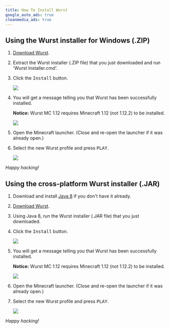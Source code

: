 ```yaml
---
title: How To Install Wurst
google_auto_ads: true
cleanmedia_ads: true
---
```

## Using the Wurst installer for Windows (.ZIP)

1. [Download Wurst](/download/).

2. Extract the Wurst installer (.ZIP file) that you just downloaded and run 'Wurst Installer.cmd'.

3. Click the <kbd>Install</kbd> button.

   ![](https://cloud.githubusercontent.com/assets/10100202/26763657/98f53de2-4956-11e7-8ec1-27a8d617f972.png)

4. You will get a message telling you that Wurst has been successfully installed.

   **Notice:** Wurst MC 1.12 requires Minecraft 1.12 (not 1.12.2) to be installed.

   ![](https://cloud.githubusercontent.com/assets/10100202/26763699/4fe1afd6-4957-11e7-93d5-cc8bc4bba856.png)

5. Open the Minecraft launcher. (Close and re-open the launcher if it was already open.)

6. Select the new Wurst profile and press <kbd>PLAY</kbd>.

   ![](https://cloud.githubusercontent.com/assets/10100202/24452912/f2e3cc66-1485-11e7-8a43-ae800b9a69f0.png)

_Happy hacking!_

## Using the cross-platform Wurst installer (.JAR)

1. Download and install <a href="https://java.com/download/" rel="nofollow" target="_blank">Java 8</a> if you don't have it already.

2. [Download Wurst](/download/).

3. Using Java 8, run the Wurst installer (.JAR file) that you just downloaded.

4. Click the <kbd>Install</kbd> button.

   ![](https://cloud.githubusercontent.com/assets/10100202/26763657/98f53de2-4956-11e7-8ec1-27a8d617f972.png)

5. You will get a message telling you that Wurst has been successfully installed.

   **Notice:** Wurst MC 1.12 requires Minecraft 1.12 (not 1.12.2) to be installed.

   ![](https://cloud.githubusercontent.com/assets/10100202/26763699/4fe1afd6-4957-11e7-93d5-cc8bc4bba856.png)

6. Open the Minecraft launcher. (Close and re-open the launcher if it was already open.)

7. Select the new Wurst profile and press <kbd>PLAY</kbd>.

   ![](https://cloud.githubusercontent.com/assets/10100202/24452912/f2e3cc66-1485-11e7-8a43-ae800b9a69f0.png)

_Happy hacking!_
